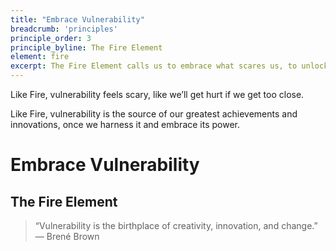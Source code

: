 ```yaml
---
title: "Embrace Vulnerability"
breadcrumb: 'principles'
principle_order: 3
principle_byline: The Fire Element
element: fire
excerpt: The Fire Element calls us to embrace what scares us, to unlock the power within.
---
```


Like Fire, vulnerability feels scary, like we’ll get hurt if we get too close.

Like Fire, vulnerability is the source of our greatest achievements and innovations, once we harness it and embrace its power.


# Embrace Vulnerability
## The Fire Element


> “Vulnerability is the birthplace of creativity, innovation, and change.”
> — Brené Brown
